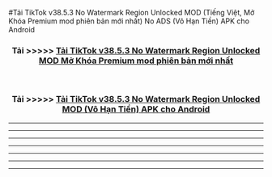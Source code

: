 #Tải TikTok v38.5.3 No Watermark Region Unlocked  MOD (Tiếng Việt, Mở Khóa Premium mod phiên bản mới nhất) No ADS (Vô Hạn Tiền) APK cho Android



<div align="center">
<h3>Tải >>>>> <a href="https://roarman.web.app/?vt=TikTok v38.5.3 No Watermark Region Unlocked ">Tải TikTok v38.5.3 No Watermark Region Unlocked  MOD Mở Khóa Premium mod phiên bản mới nhất</a></h3><br>

<h3>Tải >>>>> <a href="https://roarman.web.app/?vt=TikTok v38.5.3 No Watermark Region Unlocked ">Tải TikTok v38.5.3 No Watermark Region Unlocked  MOD (Vô Hạn Tiền) APK cho Android</a></h3>
</div>


----------------------------------------------------------

----------------------------------------------------------

----------------------------------------------------------

----------------------------------------------------------

----------------------------------------------------------

----------------------------------------------------------

----------------------------------------------------------

